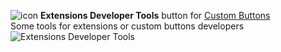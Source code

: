 ![icon](https://raw.github.com/Infocatcher/Custom_Buttons/master/Extensions_Developer_Tools/icon.png)&nbsp;**Extensions Developer Tools** button for [Custom Buttons](https://addons.mozilla.org/addon/custom-buttons/)
<br>Some tools for extensions or custom buttons developers
![Extensions Developer Tools](https://raw.github.com/Infocatcher/Custom_Buttons/master/Extensions_Developer_Tools/extDevTools-en.png)